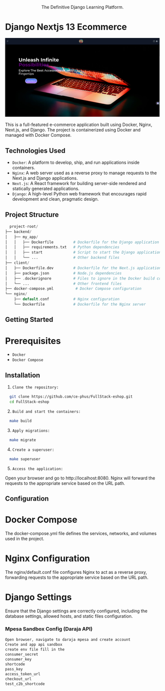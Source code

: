 <p align="center">
  <p align="center">
    <a href="https://justdjango.com/?utm_source=github&utm_medium=logo" target="_blank">
      <!-- <img src="https://assets.justdjango.com/static/branding/logo.svg" alt="JustDjango" height="72"> -->
    </a>
  </p>
  <p align="center">
    The Definitive Django Learning Platform.
  </p>
</p>

# Django Nextjs 13 Ecommerce


  ![plot](./client/public/assets/eshop.png)


This is a full-featured e-commerce application built using Docker, Nginx, Next.js, and Django. The project is containerized using Docker and managed with Docker Compose.

## Technologies Used
- `Docker`: A platform to develop, ship, and run applications inside containers.
- `Nginx`: A web server used as a reverse proxy to manage requests to the Next.js and Django applications.
- `Next.js`: A React framework for building server-side rendered and statically generated applications.
- `Django`: A high-level Python web framework that encourages rapid development and clean, pragmatic design.

## Project Structure

```php
  project-root/
├── backend/
│   ├── my_app/
│   │   ├── Dockerfile         # Dockerfile for the Django application
│   │   ├── requirements.txt   # Python dependencies
│   │   ├── start              # Script to start the Django application
│   │   └── ...                # Other backend files
├── client/
│   ├── Dockerfile.dev         # Dockerfile for the Next.js application
│   ├── package.json           # Node.js dependencies
│   ├── .dockerignore          # Files to ignore in the Docker build context
│   └── ...                    # Other frontend files
├── docker-compose.yml          # Docker Compose configuration
└── nginx/
    ├── default.conf           # Nginx configuration
    └── Dockerfile             # Dockerfile for the Nginx server
```


## Getting Started

# Prerequisites

- `Docker`
- `Docker Compose`

## Installation 

1. `Clone the repository:`
```sh
  git clone https://github.com/ce-phus/FullStack-eshop.git
  cd FullStack-eshop

```
2. `Build and start the containers:`
```sh
  make build
```
3. `Apply migrations:`
```sh
  make migrate
```
4. `Create a superuser:`
```sh
  make superuser
```
5. `Access the application:`

Open your browser and go to http://localhost:8080. Nginx will forward the requests to the appropriate service based on the URL path.

## Configuration

# Docker Compose
The docker-compose.yml file defines the services, networks, and volumes used in the project.

# Nginx Configuration
The nginx/default.conf file configures Nginx to act as a reverse proxy, forwarding requests to the appropriate service based on the URL path.

# Django Settings
Ensure that the Django settings are correctly configured, including the database settings, allowed hosts, and static files configuration.



### Mpesa Sandbox Config (Daraja API)

```
Open browser, navigate to daraja mpesa and create account
Create and app api sandbox
create env file fill in the 
consumer_secret
consumer_key
shortcode
pass_key
access_token_url
checkout_url
test_c2b_shortcode
```

